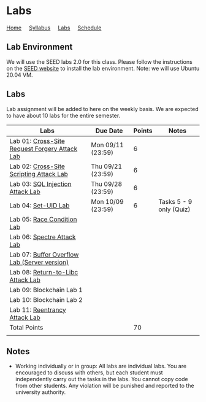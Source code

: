 # Labs

[Home](./index.md) &nbsp;&nbsp;&nbsp; [Syllabus](./syllabus.md)  &nbsp;&nbsp;&nbsp; [Labs](./labs.md) &nbsp;&nbsp;&nbsp; [Schedule](./schedule.md)

## Lab Environment

We will use the SEED labs 2.0 for this class. Please follow the instructions
on the [SEED website](https://seedsecuritylabs.org/labsetup.html) to install
the lab environment. Note: we will use Ubuntu 20.04 VM.

## Labs

Lab assignment will be added to here on the weekly basis. We are expected to have 
about 10 labs for the entire semester. 


| Labs   | Due Date | Points | Notes |
| ---    | ---      | ---    | ---   |
| Lab 01: [Cross-Site Request Forgery Attack Lab](https://seedsecuritylabs.org/Labs_20.04/Web/Web_CSRF_Elgg/) | Mon 09/11 (23:59) | 6 |
| Lab 02: [Cross-Site Scripting Attack Lab](https://seedsecuritylabs.org/Labs_20.04/Web/Web_XSS_Elgg/) | Thu 09/21 (23:59) | 6 |
| Lab 03: [SQL Injection Attack Lab](https://seedsecuritylabs.org/Labs_20.04/Web/Web_SQL_Injection/) | Thu 09/28 (23:59) | 6 |
| Lab 04: [Set-UID Lab](https://seedsecuritylabs.org/Labs_20.04/Software/Environment_Variable_and_SetUID/) | Mon 10/09 (23:59) | 6 | Tasks 5 - 9 only (Quiz)
| Lab 05: [Race Condition Lab](https://seedsecuritylabs.org/Labs_20.04/Software/Race_Condition/) |  |   | 
| Lab 06: [Spectre Attack Lab](https://seedsecuritylabs.org/Labs_20.04/System/Spectre_Attack/) |  |   | 
| Lab 07: [Buffer Overflow Lab (Server version)](https://seedsecuritylabs.org/Labs_20.04/Software/Buffer_Overflow_Server/) |  |   | 
| Lab 08: [Return-to-Libc Attack Lab](https://seedsecuritylabs.org/Labs_20.04/Software/Return_to_Libc/) | |   |
| Lab 09: Blockchain Lab 1  | |   |
| Lab 10: Blockchain Lab 2  | |   |
| Lab 11: [Reentrancy Attack Lab](https://seedsecuritylabs.org/Labs_20.04/Blockchain/Reentrancy_Attack/) | |   |
| Total Points |   | 70 |
|  |   ||

## Notes

 - Working individually or in group: All labs are individual labs. You are 
   encouraged to discuss with others, but each student must independently
   carry out the tasks in the labs. You cannot copy code from other students.
   Any violation will be punished and reported to the university authority.



